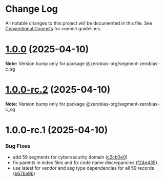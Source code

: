 # Change Log

All notable changes to this project will be documented in this file.
See [Conventional Commits](https://conventionalcommits.org) for commit guidelines.

# [1.0.0](https://github.com/zerobias-org/segment/compare/@zerobias-org/segment-zerobias-c_sg@1.0.0-rc.2...@zerobias-org/segment-zerobias-c_sg@1.0.0) (2025-04-10)

**Note:** Version bump only for package @zerobias-org/segment-zerobias-c_sg





# [1.0.0-rc.2](https://github.com/zerobias-org/segment/compare/@zerobias-org/segment-zerobias-c_sg@1.0.0-rc.1...@zerobias-org/segment-zerobias-c_sg@1.0.0-rc.2) (2025-04-10)

**Note:** Version bump only for package @zerobias-org/segment-zerobias-c_sg





# 1.0.0-rc.1 (2025-04-10)


### Bug Fixes

* add 59 segments for cybersecurity domain ([c2cb0e0](https://github.com/zerobias-org/segment/commit/c2cb0e0c1f1eabb51d7f5a6ae6db98c1516fcdbe))
* fix parents in index files and fix code name discrepancies ([f24e435](https://github.com/zerobias-org/segment/commit/f24e4352453caaa05074cc6bb66ee8ed21a4f11d))
* use latest for vendor and seg type dependencies for all 59 records ([b67ba9b](https://github.com/zerobias-org/segment/commit/b67ba9bed7a90fad3b084161ebc603b5b35214b8))
